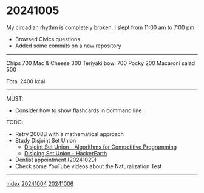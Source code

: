 <head><meta name="viewport" content="width=device-width, initial-scale=1.0, user-scalable=yes" /><meta charset="UTF-8"></head>

# 20241005

My circadian rhythm is completely broken. I slept from 11:00 am to 7:00 pm.

- Browsed Civics questions
- Added some commits on a new repository

---

Chips 700
Mac & Cheese 300
Teriyaki bowl 700
Pocky 200
Macaroni salad 500

Total 2400 kcal

---

MUST:

- Consider how to show flashcards in command line

TODO:

- Retry 2008B with a mathematical approach
- Study Disjoint Set Union
	- [Disjoint Set Union - Algorithms for Competitive Programming](https://cp-algorithms.com/data_structures/disjoint_set_union.html)
	- [Disjoing Set Union - HackerEarth](https://www.hackerearth.com/practice/notes/abhinav92003/disjoint-set-union/)
- Dentist appointment (20241029)
- Check some YouTube videos about the Naturalization Test

---

[index](../../index.html)
[20241004](20241004.html)
[20241006](20241006.html)
